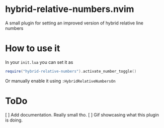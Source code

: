 # hybrid-relative-numbers.nvim
A small plugin for setting an improved version of hybrid relative line numbers

# How to use it

In your `init.lua` you can set it as
```lua
require("hybrid-relative-numbers").activate_number_toggle()
```

Or manually enable it using `:HybridRelativeNumbersOn`

# ToDo
[ ] Add documentation. Really small tho.
[ ] Gif showcasing what this plugin is doing.
